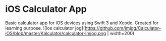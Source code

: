 # iOS Calculator App
Basic calculator app for iOS devices using Swift 3 and Xcode. Created for learning purpose.
![ios calculator jog](https://github.com/imjog/Calculator-iOS/blob/master/Kalculator/calculator-imjog.png | width=200)
